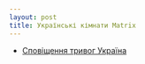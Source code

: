 ```yaml
---
layout: post
title: Українські кімнати Matrix
---
```

- [Сповіщення тривог Україна](https://matrix.to/#/#alarmua:matrix.org)
